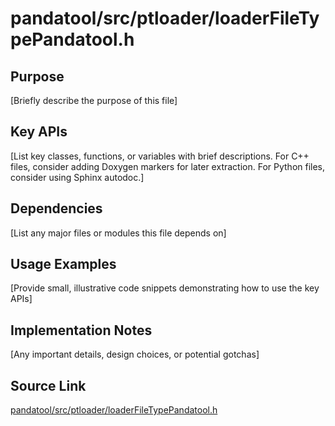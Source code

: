 # pandatool/src/ptloader/loaderFileTypePandatool.h

## Purpose
[Briefly describe the purpose of this file]

## Key APIs
[List key classes, functions, or variables with brief descriptions.
For C++ files, consider adding Doxygen markers for later extraction.
For Python files, consider using Sphinx autodoc.]

## Dependencies
[List any major files or modules this file depends on]

## Usage Examples
[Provide small, illustrative code snippets demonstrating how to use the key APIs]

## Implementation Notes
[Any important details, design choices, or potential gotchas]

## Source Link
[pandatool/src/ptloader/loaderFileTypePandatool.h](link_to_source_repository/pandatool/src/ptloader/loaderFileTypePandatool.h)
